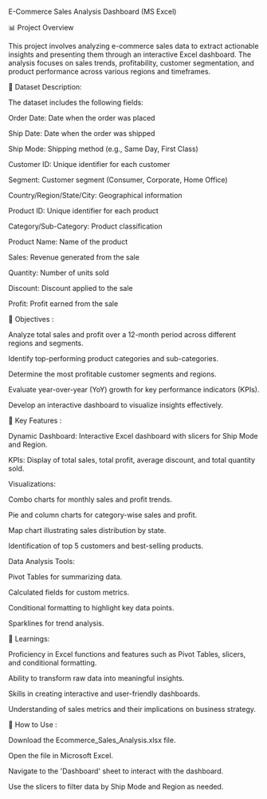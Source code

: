 E-Commerce Sales Analysis Dashboard (MS Excel)


📊 Project Overview

This project involves analyzing e-commerce sales data to extract actionable insights and presenting them through an interactive Excel dashboard. The analysis focuses on sales trends, profitability, customer segmentation, and product performance across various regions and timeframes.

📁 Dataset Description:

The dataset includes the following fields:

Order Date: Date when the order was placed

Ship Date: Date when the order was shipped

Ship Mode: Shipping method (e.g., Same Day, First Class)

Customer ID: Unique identifier for each customer

Segment: Customer segment (Consumer, Corporate, Home Office)

Country/Region/State/City: Geographical information

Product ID: Unique identifier for each product

Category/Sub-Category: Product classification

Product Name: Name of the product

Sales: Revenue generated from the sale

Quantity: Number of units sold

Discount: Discount applied to the sale

Profit: Profit earned from the sale

🎯 Objectives :

Analyze total sales and profit over a 12-month period across different regions and segments.

Identify top-performing product categories and sub-categories.

Determine the most profitable customer segments and regions.

Evaluate year-over-year (YoY) growth for key performance indicators (KPIs).

Develop an interactive dashboard to visualize insights effectively.

📌 Key Features :

Dynamic Dashboard: Interactive Excel dashboard with slicers for Ship Mode and Region.

KPIs: Display of total sales, total profit, average discount, and total quantity sold.

Visualizations:

Combo charts for monthly sales and profit trends.

Pie and column charts for category-wise sales and profit.

Map chart illustrating sales distribution by state.

Identification of top 5 customers and best-selling products.

Data Analysis Tools:

Pivot Tables for summarizing data.

Calculated fields for custom metrics.

Conditional formatting to highlight key data points.

Sparklines for trend analysis.

🧠 Learnings:

Proficiency in Excel functions and features such as Pivot Tables, slicers, and conditional formatting.

Ability to transform raw data into meaningful insights.

Skills in creating interactive and user-friendly dashboards.

Understanding of sales metrics and their implications on business strategy.

📂 How to Use :

Download the Ecommerce_Sales_Analysis.xlsx file.

Open the file in Microsoft Excel.

Navigate to the 'Dashboard' sheet to interact with the dashboard.

Use the slicers to filter data by Ship Mode and Region as needed.

